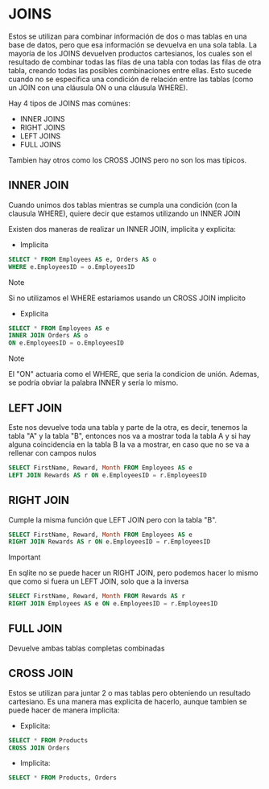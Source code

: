 # JOINS

Estos se utilizan para combinar información de dos o mas tablas en una base de datos, pero que esa información se devuelva en una sola tabla. La mayoría de los JOINS devuelven productos cartesianos, los cuales son el resultado de combinar todas las filas de una tabla con todas las filas de otra tabla, creando todas las posibles combinaciones entre ellas. Esto sucede cuando no se especifica una condición de relación entre las tablas (como un JOIN con una cláusula ON o una cláusula WHERE).

Hay 4 tipos de JOINS mas comúnes:

* INNER JOINS
* RIGHT JOINS
* LEFT JOINS
* FULL JOINS

Tambien hay otros como los CROSS JOINS pero no son los mas típicos.

## INNER JOIN

Cuando unimos dos tablas mientras se cumpla una condición (con la clausula WHERE), quiere decir que estamos utilizando un INNER JOIN

Existen dos maneras de realizar un INNER JOIN, implicita y explicita:

* Implicita

```sql
SELECT * FROM Employees AS e, Orders AS o
WHERE e.EmployeesID = o.EmployeesID
```

> [!NOTE]
> Si no utilizamos el WHERE estariamos usando un CROSS JOIN implicito

* Explicita

```sql
SELECT * FROM Employees AS e
INNER JOIN Orders AS o
ON e.EmployeesID = o.EmployeesID
```

> [!NOTE]
> El "ON" actuaria como el WHERE, que seria la condicion de unión. Ademas, se podría obviar la palabra INNER y sería lo mismo.


## LEFT JOIN

Este nos devuelve toda una tabla y parte de la otra, es decir, tenemos la tabla "A" y la tabla "B", entonces nos va a mostrar toda la tabla A y si hay alguna coincidencia en la tabla B la va a mostrar, en caso que no se va a rellenar con campos nulos

```sql
SELECT FirstName, Reward, Month FROM Employees AS e
LEFT JOIN Rewards AS r ON e.EmployeesID = r.EmployeesID
```

## RIGHT JOIN

Cumple la misma función que LEFT JOIN pero con la tabla "B".

```sql
SELECT FirstName, Reward, Month FROM Employees AS e
RIGHT JOIN Rewards AS r ON e.EmployeesID = r.EmployeesID
```

> [!IMPORTANT]
> En sqlite no se puede hacer un RIGHT JOIN, pero podemos hacer lo mismo que como si fuera un LEFT JOIN, solo que a la inversa

```sql
SELECT FirstName, Reward, Month FROM Rewards AS r
RIGHT JOIN Employees AS e ON e.EmployeesID = r.EmployeesID
```

## FULL JOIN

Devuelve ambas tablas completas combinadas


## CROSS JOIN

Estos se utilizan para juntar 2 o mas tablas pero obteniendo un resultado cartesiano. Es una manera mas explicita de hacerlo, aunque tambien se puede hacer de manera implicita:

* Explicita:

```sql
SELECT * FROM Products
CROSS JOIN Orders
```

* Implicita:

```sql
SELECT * FROM Products, Orders
```